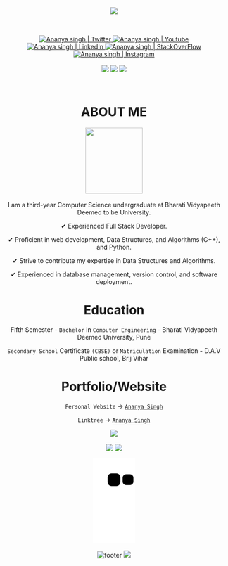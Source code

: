 <!--- assets are created on Canva --->
<!--- Feel free to download the assets and use them in your profile --->
<!--- to upload an asset, create an issue on any of your repositories and add files, the link will be generated --->


<!--- animated text, to copy, just replace the lines with your choice or visit https://readme-typing-svg.herokuapp.com --->
  
<!---

[![Typing SVG](https://readme-typing-svg.herokuapp.com?size=32&duration=2000&color=FF58C4&center=true&width=500&lines=OSSAMA+MEHMOOD+%EC%83%98;Software+Engineer;Digital+Creator;Graphic+Designer+;User+Interface+(UI);User+Experience+(UX))](https://git.io/typing-svg)

--->
  
<!--- header image --->

<div align="center">
  
<p align="left">
  <img alt="" style="{max-height: 0px}" src="">
</p>

  
<!--- portfolio launch image --->
  
<a href="https://ananyasingh.co.in/">
  
  <img height="300" src="https://user-images.githubusercontent.com/60597290/151966205-54a50cb6-2401-49bc-992c-dd926c8ecd09.svg"/>
  
  ![]()
</a>

  
<!--- social media icons, you can find them in the assets directory of this repo --->
  
<a href="https://twitter.com/ananyasingh445">
    <img height="55" alt="Ananya singh | Twitter" src="https://user-images.githubusercontent.com/60597290/152035696-80cad2ec-b4dd-4552-88e6-b6b466124f5b.png" />
</a>  
  
<a href="https://www.youtube.com/channel/UCKxfssRs1mFnGvSmIuW-8JA">
    <img height="55" alt="Ananya singh | Youtube" src="https://user-images.githubusercontent.com/60597290/152035929-b7f75d38-e1c2-4325-a97e-7b934b8534e2.png" />
</a>  
  
<a href="https://www.linkedin.com/in/ananya-singh-29b304224/" target="_blank">
  <img height="55" alt="Ananya singh | LinkedIn"  src="https://user-images.githubusercontent.com/60597290/152035581-a7c6c0c3-65c3-4160-89c0-e90ddc1e8d4e.png"/>
</a> 
  
<a href="https://stackoverflow.com/users/18581928/ananya-singh" target="_blank">
  <img height="55" alt="Ananya singh | StackOverFlow" src="https://user-images.githubusercontent.com/60597290/152035786-d00aa1c3-56af-4d45-8a3c-15846d1a123d.png" />
</a>
  
<a href="https://www.instagram.com/_devmaveric_/" target="_blank">
  <img height="55" alt="Ananya singh | Instagram"  src="https://user-images.githubusercontent.com/60597290/152036063-21242e52-af65-4a33-af5d-790466244407.png" />
</a>

  
<!--- a bit of vertical space & languages text --->
  
<div>&nbsp;</div>
  

<div></div>
  
  
<!--- language icons --->
  
  
<!--- 
<img height="100" src="https://user-images.githubusercontent.com/60597290/152359293-4c3dc461-2be7-4d75-b5e3-6244637020e1.png" />
<img height="100" src="https://user-images.githubusercontent.com/60597290/152362823-eb0e032a-5c84-4832-803c-c77bf5b558a0.png" />
<img height="100" src="https://user-images.githubusercontent.com/60597290/152361790-b7faad3d-5f95-468a-aa51-e38f39419ec4.png" />
<img height="100" src="https://user-images.githubusercontent.com/60597290/152363164-01140f44-5328-4ea3-8d95-fec21af7e295.png" /> 
--->
  
  

<img height="100" src="https://user-images.githubusercontent.com/60597290/152366251-81e7024b-81c6-422c-ae71-ad035850d030.png" />
<img height="100" src="https://user-images.githubusercontent.com/60597290/152366154-ec1ddf07-fcf8-41f5-a5f8-ccfc331622a2.png" />
<img height="100" src="https://user-images.githubusercontent.com/60597290/152366741-4ebfc910-49b4-4365-829d-89f9a5873ff5.png" />
  
  
&nbsp;
<h1 align="center">
  ABOUT ME
</h1>
  
<img width="130" height="150" src="" />
  
I am a third-year Computer Science undergraduate at Bharati Vidyapeeth Deemed to be University.

✔ Experienced Full Stack Developer.

✔ Proficient in web development, Data Structures, and Algorithms (C++), and Python.

✔ Strive to contribute my expertise in Data Structures and Algorithms.

✔ Experienced in database management, version control, and software deployment.
  
  
  <!--- Education --->  
  
<h1 align="center">
    Education 
    </h2>

  Fifth Semester - `Bachelor` in `Computer Engineering` - Bharati Vidyapeeth Deemed University, Pune
  
  `Secondary School` Certificate `(CBSE)` or `Matriculation` Examination - D.A.V Public school, Brij Vihar

  
  <!--- Portfolio/Website --->  
  
<h1 align="center">
    Portfolio/Website
    </h2>
  
  `Personal Website` -> <a href="https://ananyasingh.co.in/" target="_blank">`Ananya Singh`</a>
  
  `Linktree` -> <a href="https://linktr.ee/singh.ananya4458" target="_blank">`Ananya Singh`</a>
  
 

  
  <!--- adding 3D earth icon to show some love for the environment 🌏 --->
  
<img height="40" src="https://user-images.githubusercontent.com/60597290/152370900-69dce999-2e00-4227-9547-917fa1a4b06e.png" />
  
<p align="center">
  
  <img width="400px" src="https://github-readme-stats.vercel.app/api?username=Ananyasingh2002&count_private=true&show_icons=true&theme=material-palenight&hide_border=true&bg_color=1F222E" />
  
  <img width="400px" src="https://github-readme-streak-stats.herokuapp.com?user=Ananyasingh2002&theme=material-palenight&hide_border=true&fire=C77800&ring=7C2AE8&background=1F222E" />
  
</p>


<!--- Recent Activity ☂️ ---> 

<!--- <h1 align="center">
    Recent Activity ☂️
    </h2>

<table align="center">
  <tr> 
    <div style="text-align: center;">
    <td align="left">
      

 </td>
   </div>
  </tr>
</table> ---> 


<!--- Github snack contribution graph --->
  
<div align="center"> <img src="https://raw.githubusercontent.com/muhiqsimui/muhiqsimui/output/github-contribution-grid-snake.svg" /></div>

<!--- building footer with spaceship question --->
  
![footer](https://user-images.githubusercontent.com/60597290/152518980-fa55fbc8-81fe-4bba-bf52-21320455e217.png)
<img height="50" src="https://user-images.githubusercontent.com/60597290/152519754-992acfbc-39df-489d-a01a-72ea86a08996.png" />
  
 </div>
